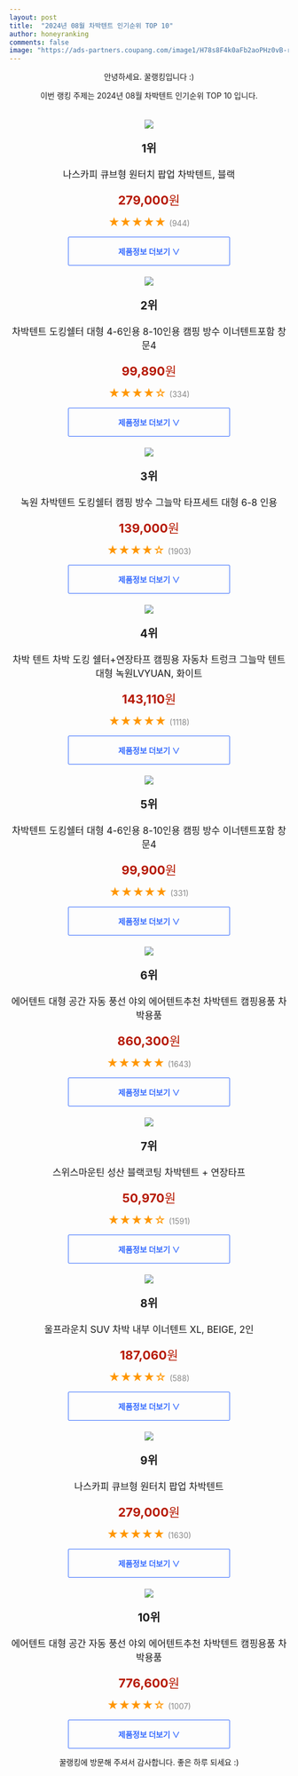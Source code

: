 ```yaml
---
layout: post
title:  "2024년 08월 차박텐트 인기순위 TOP 10"
author: honeyranking
comments: false
image: "https://ads-partners.coupang.com/image1/H78s8F4k0aFb2aoPHz0vB-rp04npXLiDXqd2s88EUA1SxordwDexZmccr9zwTeTYKI73jIAz0PL-SyQxL92QxDclm1TF05H-7NBJP5VjsZkswjjN01_LLl9-ye9Nw7y4qFuS734omd1u1gYX_7PuYPf03HDBhRvRpkV_cm5Lu9Nj3ZkMcjfXBwrttJHF-d7rrXnXGuP6sgtfuUEU_SJNFRj-r3tEqeDlBeDisL3u43jTfCf2oLJTDvIVaQsrIQGafKSLiDeKtYnAn-MujH2SBBUxobwOIOmFWjQE58NBfORSU3kzn8-eIboe5r-j4g=="
---
```

<p style="text-align: center;">안녕하세요. 꿀랭킹입니다 :)</p>
<p style="text-align: center;">이번 랭킹 주제는 2024년 08월 차박텐트 인기순위 TOP 10 입니다.</p><center><img src="https://ads-partners.coupang.com/image1/H78s8F4k0aFb2aoPHz0vB-rp04npXLiDXqd2s88EUA1SxordwDexZmccr9zwTeTYKI73jIAz0PL-SyQxL92QxDclm1TF05H-7NBJP5VjsZkswjjN01_LLl9-ye9Nw7y4qFuS734omd1u1gYX_7PuYPf03HDBhRvRpkV_cm5Lu9Nj3ZkMcjfXBwrttJHF-d7rrXnXGuP6sgtfuUEU_SJNFRj-r3tEqeDlBeDisL3u43jTfCf2oLJTDvIVaQsrIQGafKSLiDeKtYnAn-MujH2SBBUxobwOIOmFWjQE58NBfORSU3kzn8-eIboe5r-j4g==" style="margin-top:20px" /></center><p style="text-align: center; font-size: 20px"><b>1위</b></p><p style="text-align: center; font-size: 17px">나스카피 큐브형 원터치 팝업 차박텐트, 블랙</p><p style="text-align: center;"><span style="color: #b61800; font-size: 22px;"><b>279,000</b>원</span></p><p style="text-align: center;"><span style="color: #ff9600; font-size: 20px;">★★★★★ </span><span style="color: #878787;">(944)</span></p><center><a href="https://link.coupang.com/re/AFFSDP?lptag=AF3899140&subid=honeyrank&pageKey=5003655825&itemId=6690667534&vendorItemId=79021625265&traceid=V0-153-94911c44e24db3e9&clickBeacon=138a03c0-5710-11ef-9835-da76f3c66852%7E3&requestid=20240810210003040003661957&token=31850C%7CMIXED"><div style="font-size: 14px; display: inline-block; padding: 15px 90px; color: #346aff; border-radius: 2px; border: 1px solid #346aff; cursor: pointer;"><b>제품정보 더보기 &or;</b></div></a></center><center><img src="https://ads-partners.coupang.com/image1/1C2_TKicNwj1mW3W1AQy1tReH8k1K7wG7jjDdH1muZvSxYa-8xOGdtKEUktHbL1iCWj_gEifnb6HBJlW_IJlyvS85tSaMWCt6WbYVzJIAB9d24ywVw2hWHg23AhDUJLpYquuyknn_2r0u6EHYYpuiO9ogJsgQVv9dPksba__aFx99cOiwWHSsIrohFlBNXkIt0lIEpqJcHFNIt97ftza6Ng3-6sqFCaFxCratNcq6kyBdWcq1i0MXfQLShzHHVk6U91SqFkeff64V_WLLlnSAygRtvWd_PhEF5rAcVr8atcj-XBuG1PiF5E1vA==" style="margin-top:20px" /></center><p style="text-align: center; font-size: 20px"><b>2위</b></p><p style="text-align: center; font-size: 17px">차박텐트 도킹쉘터 대형 4-6인용 8-10인용 캠핑 방수 이너텐트포함 창문4</p><p style="text-align: center;"><span style="color: #b61800; font-size: 22px;"><b>99,890</b>원</span></p><p style="text-align: center;"><span style="color: #ff9600; font-size: 20px;">★★★★☆ </span><span style="color: #878787;">(334)</span></p><center><a href="https://link.coupang.com/re/AFFSDP?lptag=AF3899140&subid=honeyrank&pageKey=7274143076&itemId=22293761730&vendorItemId=89339299518&traceid=V0-153-d104612fdbe03552&requestid=20240810210003040003661957&token=31850C%7CMIXED"><div style="font-size: 14px; display: inline-block; padding: 15px 90px; color: #346aff; border-radius: 2px; border: 1px solid #346aff; cursor: pointer;"><b>제품정보 더보기 &or;</b></div></a></center><center><img src="https://ads-partners.coupang.com/image1/533lGIh7V_KVcDrg52wJ6Z2ObWq6hsD_FZjn3W15c2mtbmjFl25yza4g0apTJU6f4Y48-FaLJYszawXUPuLtb56L8o_5eHWTwy2cTIk2NgrpakvuN6vUpTBnBPJuweopAB5GUICga-8kc8uJYgLDfwDVvx6G3xTePhRXaOSQpB7KNtDilPhUq6NegFyhIqKpG55V1LyUGHPWbb01-cLVq3i_4-UvYl6TmD_aYpGITJYbP4yjAfJE1ITBC4H79ESyLrx1IY7cRmDm5JEjB_LGHztxcw5IetsF2I1-rvci1cGN_Kbrb3nbiJY=" style="margin-top:20px" /></center><p style="text-align: center; font-size: 20px"><b>3위</b></p><p style="text-align: center; font-size: 17px">녹원 차박텐트 도킹쉘터 캠핑 방수 그늘막 타프세트 대형 6-8 인용</p><p style="text-align: center;"><span style="color: #b61800; font-size: 22px;"><b>139,000</b>원</span></p><p style="text-align: center;"><span style="color: #ff9600; font-size: 20px;">★★★★☆ </span><span style="color: #878787;">(1903)</span></p><center><a href="https://link.coupang.com/re/AFFSDP?lptag=AF3899140&subid=honeyrank&pageKey=7506274788&itemId=19658890413&vendorItemId=87404477614&traceid=V0-153-4424cde01ef98072&requestid=20240810210003040003661957&token=31850C%7CMIXED"><div style="font-size: 14px; display: inline-block; padding: 15px 90px; color: #346aff; border-radius: 2px; border: 1px solid #346aff; cursor: pointer;"><b>제품정보 더보기 &or;</b></div></a></center><center><img src="https://ads-partners.coupang.com/image1/5z_8O9qvDsJUXENG53x22dbs6P0m1Z8ygpijUiUgwfXzsmAohK0gA2c7irf6n8NLzAqv6I-Ff2-67kuj-aIKys2fwclP4DUVoeDGhKVrqitKfbFiELoO-jcxrW0B68HdvKo4iPGrA6zJRqE_KiCpuiGgpbYAOlFDd0ULkZlEnmhmQu7BRSrRA-CYDyLk9izQXUYYJXKPftBN08eZmtseKApKn_hRFIHjNmG9ftHzOficpMs1UjeNoeENTlMmIi0ib6ORGDusyQg0wPk6T43jvkJN3aG4tfMw4wicBl2aIv6nG9XSJCPc2BbYsa9uIxbn" style="margin-top:20px" /></center><p style="text-align: center; font-size: 20px"><b>4위</b></p><p style="text-align: center; font-size: 17px">차박 텐트 차박 도킹 쉘터+연장타프 캠핑용 자동차 트렁크 그늘막 텐트 대형 녹원LVYUAN, 화이트</p><p style="text-align: center;"><span style="color: #b61800; font-size: 22px;"><b>143,110</b>원</span></p><p style="text-align: center;"><span style="color: #ff9600; font-size: 20px;">★★★★★ </span><span style="color: #878787;">(1118)</span></p><center><a href="https://link.coupang.com/re/AFFSDP?lptag=AF3899140&subid=honeyrank&pageKey=7508075474&itemId=19667222759&vendorItemId=90634656613&traceid=V0-153-d2921bc19834509d&clickBeacon=138a03c0-5710-11ef-aead-116f717de1c9%7E3&requestid=20240810210003040003661957&token=31850C%7CMIXED"><div style="font-size: 14px; display: inline-block; padding: 15px 90px; color: #346aff; border-radius: 2px; border: 1px solid #346aff; cursor: pointer;"><b>제품정보 더보기 &or;</b></div></a></center><center><img src="https://ads-partners.coupang.com/image1/dTCJ4wPguz7onhocdQc30Z2ABVTcfI3a3zt685Izc_8hBdw4ZrTz_XMkZfh6bXPMFBkIf11D42kV7UOEun0MSfs8hC92siZU5Hgy6GRPfk8qg--ZlMfPqf5ZJGwleF7cT5q3yu5cBVcmHX5s4ewsQn1PRYVU96v0RAC7LHVFDSpTpTFnhX-2uSqJ-r-hyzPvJTX-Lbb1xJ9sr7RrK487tj-h1buKFuAak_lBam9zDqQzSCyeX8ZWeAxdK3J-uyhy9tBi6-t6ffHM5IC73yM-RVTLx4CYelGOhj-05OcsBo-S3H8oT0dVmU1u" style="margin-top:20px" /></center><p style="text-align: center; font-size: 20px"><b>5위</b></p><p style="text-align: center; font-size: 17px">차박텐트 도킹쉘터 대형 4-6인용 8-10인용 캠핑 방수 이너텐트포함 창문4</p><p style="text-align: center;"><span style="color: #b61800; font-size: 22px;"><b>99,900</b>원</span></p><p style="text-align: center;"><span style="color: #ff9600; font-size: 20px;">★★★★★ </span><span style="color: #878787;">(331)</span></p><center><a href="https://link.coupang.com/re/AFFSDP?lptag=AF3899140&subid=honeyrank&pageKey=7274143076&itemId=18558430317&vendorItemId=85696118259&traceid=V0-153-d104612fdbe03552&requestid=20240810210003040003661957&token=31850C%7CMIXED"><div style="font-size: 14px; display: inline-block; padding: 15px 90px; color: #346aff; border-radius: 2px; border: 1px solid #346aff; cursor: pointer;"><b>제품정보 더보기 &or;</b></div></a></center><center><img src="https://ads-partners.coupang.com/image1/Zfgo9VlWnDE1KlRGZR-GwBO261VOesESd2iwD31Zzm8fqNWJdeFc5PU-vBIohBpXnsc0TXN2q1OsY3uW3K9qzofNkrEvPCENOOoHod8UTjzXnsyvwPHbMIuazbZPVSXHChsq7chUNND1ry6fDRxT2nAbBcJMf19qJS5MsUOQZJLTgqxn7qWNsPiwtyy_aDdy1UomMwwxyXoO6UmQMpZ-OUg3EIyBWrwd18WsNwqFct6n1jFo1AFD4Npzx5oszMQkMKBFChDoXy8KKSnlvExFKhfHJXAniTt4mxtUCicE09u0NjlNclDDGKtDU0CCq7GE" style="margin-top:20px" /></center><p style="text-align: center; font-size: 20px"><b>6위</b></p><p style="text-align: center; font-size: 17px">에어텐트 대형 공간 자동 풍선 야외 에어텐트추천 차박텐트 캠핑용품 차박용품</p><p style="text-align: center;"><span style="color: #b61800; font-size: 22px;"><b>860,300</b>원</span></p><p style="text-align: center;"><span style="color: #ff9600; font-size: 20px;">★★★★★ </span><span style="color: #878787;">(1643)</span></p><center><a href="https://link.coupang.com/re/AFFSDP?lptag=AF3899140&subid=honeyrank&pageKey=8277556859&itemId=23861680391&vendorItemId=90884880454&traceid=V0-153-70875df0ebeb61c3&clickBeacon=138a03c0-5710-11ef-a315-0ffb897f2ab1%7E3&requestid=20240810210003040003661957&token=31850C%7CMIXED"><div style="font-size: 14px; display: inline-block; padding: 15px 90px; color: #346aff; border-radius: 2px; border: 1px solid #346aff; cursor: pointer;"><b>제품정보 더보기 &or;</b></div></a></center><center><img src="https://ads-partners.coupang.com/image1/S8qNTwP7Fv-glADxSyd2Ljuk-h-j6ZdS9xmNdpCtKMtFUACl0vgrlXGumlpii1Dy2h_37jMPuxcQlSL756wbZBtVXHgj8CZHX3LBmVV63JRBtnHj1h_7Za1d5AHA7CnjXst20wFFoJTbmy9GS1NMlZmu-J-uk7PfLauo0n3CUGVjdUNSv8XpKs4Q-wFDpsnBnRqNrdBxrwdEBR_w-3Qo26vaELaQPjOuipCG0tcPywhZqL4qBA7q46dBshCKbHPPDmeBI7ygRkPHhLnDum2FVygKR5NcHHD2AGI=" style="margin-top:20px" /></center><p style="text-align: center; font-size: 20px"><b>7위</b></p><p style="text-align: center; font-size: 17px">스위스마운틴 성산 블랙코팅 차박텐트 + 연장타프</p><p style="text-align: center;"><span style="color: #b61800; font-size: 22px;"><b>50,970</b>원</span></p><p style="text-align: center;"><span style="color: #ff9600; font-size: 20px;">★★★★☆ </span><span style="color: #878787;">(1591)</span></p><center><a href="https://link.coupang.com/re/AFFSDP?lptag=AF3899140&subid=honeyrank&pageKey=8202445753&itemId=23517710489&vendorItemId=72440343654&traceid=V0-153-f780900758fc5725&requestid=20240810210003040003661957&token=31850C%7CMIXED"><div style="font-size: 14px; display: inline-block; padding: 15px 90px; color: #346aff; border-radius: 2px; border: 1px solid #346aff; cursor: pointer;"><b>제품정보 더보기 &or;</b></div></a></center><center><img src="https://ads-partners.coupang.com/image1/hxdpxamOCxesIggAh8p5bL23SJQu0mrLJ5gDb4jjnsTuFpEaPzfPwCITdbnpwEuF6F4bEELXX8F4xdH6pgaspFTYmAW3-vtf2BeTHX3LDEGF3E3fuIo_wpXRvLmIHxWrPoulBgkxjXRmMPnVa2k9U3zTb4rjxM8MhbP-hxq_juTobDLNbb7UW3xn83GXfkMfB5UpjXOLkzIRCfilntMNyBFoBMvnUlSQeD2URrKChoA1fFCaR5X9Xtt0aNuzdI2RMsRUDGHa9Br2p2JAs3NH4Z5HtV2Qau-lyDg60K4rdw==" style="margin-top:20px" /></center><p style="text-align: center; font-size: 20px"><b>8위</b></p><p style="text-align: center; font-size: 17px">울프라운치 SUV 차박 내부 이너텐트 XL, BEIGE, 2인</p><p style="text-align: center;"><span style="color: #b61800; font-size: 22px;"><b>187,060</b>원</span></p><p style="text-align: center;"><span style="color: #ff9600; font-size: 20px;">★★★★☆ </span><span style="color: #878787;">(588)</span></p><center><a href="https://link.coupang.com/re/AFFSDP?lptag=AF3899140&subid=honeyrank&pageKey=7534906725&itemId=19793470972&vendorItemId=86895991666&traceid=V0-153-dc152c7f7ede90c4&clickBeacon=138a03c0-5710-11ef-b525-a4e5a3386f0e%7E3&requestid=20240810210003040003661957&token=31850C%7CMIXED"><div style="font-size: 14px; display: inline-block; padding: 15px 90px; color: #346aff; border-radius: 2px; border: 1px solid #346aff; cursor: pointer;"><b>제품정보 더보기 &or;</b></div></a></center><center><img src="https://ads-partners.coupang.com/image1/7TYqQ5OmpWr_PoUc7YbSKoipbvDs6sL6MLOvudhfrorxX8-RWohY7qsUcqYyNmJkbK4PA1tppfYv6Fa2pjC-CNI5fZugSONTg8LEswyEksGnsogKo7D2Y7PhaSj2uBWRIY6Zs4OlW2xGTtBnbSas7RWjfzc7rcxe6D9tq_utKh1ZYK3aoV5lnnUD2Xd4j4uJNp4GnBz0Ce6iC2LahhJkEI7eTOwjzIZTb0z3PpGFJafRv4QeZumQLvdiTV8GvJdmcorgE_2oQcFdHhYMDPLUdDMLmGY7aaKNV12S_NQYp-CBZTJVN5Qtjr7O" style="margin-top:20px" /></center><p style="text-align: center; font-size: 20px"><b>9위</b></p><p style="text-align: center; font-size: 17px">나스카피 큐브형 원터치 팝업 차박텐트</p><p style="text-align: center;"><span style="color: #b61800; font-size: 22px;"><b>279,000</b>원</span></p><p style="text-align: center;"><span style="color: #ff9600; font-size: 20px;">★★★★★ </span><span style="color: #878787;">(1630)</span></p><center><a href="https://link.coupang.com/re/AFFSDP?lptag=AF3899140&subid=honeyrank&pageKey=5003655825&itemId=21678063193&vendorItemId=88728314365&traceid=V0-153-94911c44e24db3e9&requestid=20240810210003040003661957&token=31850C%7CMIXED"><div style="font-size: 14px; display: inline-block; padding: 15px 90px; color: #346aff; border-radius: 2px; border: 1px solid #346aff; cursor: pointer;"><b>제품정보 더보기 &or;</b></div></a></center><center><img src="https://ads-partners.coupang.com/image1/7PQq7dwEPjcz3Jvx7LSV_DOE5Oj05BMYuazzBukI-Q8RbicVhWN5cI_5uC8AVuNN4uCmwK1QmSznzmm3Ge6o6DGoPrFdmXOdFCJJ7pLhLSXI_Z2NEDwkYIDy5QdH0eD4QDpDAIug7PD9bUw8x_4CTTbSvDp8kd8Wos1ZDI4LvZ2khRNY_TcvB27EfECD5yxdbXoh9EUdSbWEEofS1wXSO3u9FxBfnrMguh5yl4MxONrzdW5fkL6Qn_oQuwAiuC9u9gdpcArTV2Oson3Nqy1cm8J1tKli4moPO7y7686UrXiXZfyd7L1EQ3m83SrQ8T70" style="margin-top:20px" /></center><p style="text-align: center; font-size: 20px"><b>10위</b></p><p style="text-align: center; font-size: 17px">에어텐트 대형 공간 자동 풍선 야외 에어텐트추천 차박텐트 캠핑용품 차박용품</p><p style="text-align: center;"><span style="color: #b61800; font-size: 22px;"><b>776,600</b>원</span></p><p style="text-align: center;"><span style="color: #ff9600; font-size: 20px;">★★★★☆ </span><span style="color: #878787;">(1007)</span></p><center><a href="https://link.coupang.com/re/AFFSDP?lptag=AF3899140&subid=honeyrank&pageKey=8277556859&itemId=23861680390&vendorItemId=90884880449&traceid=V0-153-70875df0ebeb61c3&clickBeacon=138a03c0-5710-11ef-b0b7-a9a84ab4bcc8%7E3&requestid=20240810210003040003661957&token=31850C%7CMIXED"><div style="font-size: 14px; display: inline-block; padding: 15px 90px; color: #346aff; border-radius: 2px; border: 1px solid #346aff; cursor: pointer;"><b>제품정보 더보기 &or;</b></div></a></center><p style="text-align: center;">꿀랭킹에 방문해 주셔서 감사합니다. 좋은 하루 되세요 :)</p>